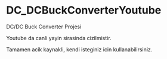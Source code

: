 # DC_DCBuckConverterYoutube

DC/DC Buck Converter Projesi

Youtube da canli yayin sirasinda cizilmistir. 

Tamamen acik kaynakli, kendi isteginiz icin kullanabilirsiniz. 
